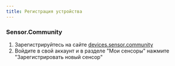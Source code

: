 ```yaml
---
title: Регистрация устройства
---
```


### Sensor.Community

1. Зарегистрируйтесь на сайте [devices.sensor.community](https://devices.sensor.community/register)
1. Войдите в свой аккаунт и в разделе "Мои сенсоры"  нажмите  "Зарегистрировать новый сенсор"
